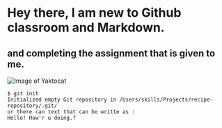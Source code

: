# Hey there, I am new to Github classroom and Markdown.
## and completing the assignment that is given to me.
![Image of Yaktocat](https://octodex.github.com/images/yaktocat.png)
```
$ git init
Initialized empty Git repository in /Users/skills/Projects/recipe-repository/.git/
or there can text that can be writte as : 
Hello! How'r u doing.?
```
